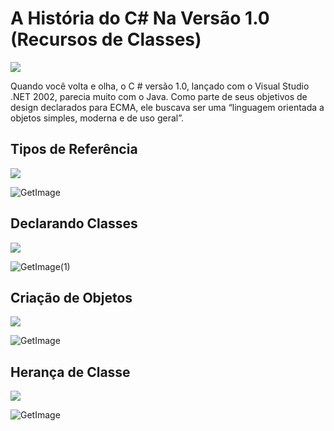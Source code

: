 
# A História do C# Na Versão 1.0 (Recursos de Classes)

![](https://user-images.githubusercontent.com/52793184/103495067-2f9e0980-4e18-11eb-9ac9-3c7096a1ce36.jpeg)

Quando você volta e olha, o C # versão 1.0, lançado com o Visual Studio .NET 2002, parecia muito com o Java. Como parte de seus objetivos de design declarados para ECMA, ele buscava ser uma “linguagem orientada a objetos simples, moderna e de uso geral”. 


## Tipos de Referência

![](https://user-images.githubusercontent.com/52793184/103495098-54927c80-4e18-11eb-98e3-fd64f870cfd0.png)

![GetImage](https://user-images.githubusercontent.com/52793184/104086891-5d30eb80-523a-11eb-8159-df18092c0504.png)

## Declarando Classes

![](https://user-images.githubusercontent.com/52793184/103495164-93c0cd80-4e18-11eb-852c-e0c363223e7f.png)

![GetImage(1)](https://user-images.githubusercontent.com/52793184/104086910-7afe5080-523a-11eb-8610-42d836776a9d.png)

## Criação de Objetos

![](https://user-images.githubusercontent.com/52793184/103495214-c4086c00-4e18-11eb-997b-5f8ce60cb92e.png)

![GetImage](https://user-images.githubusercontent.com/52793184/104086929-9d906980-523a-11eb-8a15-4c2d6ef88696.png)

## Herança de Classe

![](https://user-images.githubusercontent.com/52793184/103495256-eb5f3900-4e18-11eb-8066-5a301d392448.png)

![GetImage](https://user-images.githubusercontent.com/52793184/104086935-bc8efb80-523a-11eb-8d74-319e9fb6b0c8.png)
